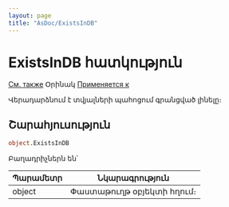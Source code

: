```yaml
---
layout: page
title: "AsDoc/ExistsInDB"
---
```



# ExistsInDB հատկություն

[См. также](../Asdoc.md) Օրինակ [Применяется к](../Asdoc.md)

Վերադարձնում է  տվյալների պահոցում գրանցված լինելը։


## Շարահյուսություն

``` vb
object.ExistsInDB
```

Բաղադրիչներն են՝


| Պարամետր | Նկարագրություն |
|--|--|
| object | Փաստաթուղթ օբյեկտի հղում։ |


